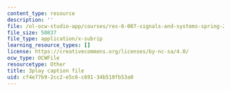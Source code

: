 ```yaml
---
content_type: resource
description: ''
file: /ol-ocw-studio-app/courses/res-6-007-signals-and-systems-spring-2011/cf4e77b92cc2e5c6c69134b510fb53a0_GrnYlDAsmuA.srt
file_size: 50837
file_type: application/x-subrip
learning_resource_types: []
license: https://creativecommons.org/licenses/by-nc-sa/4.0/
ocw_type: OCWFile
resourcetype: Other
title: 3play caption file
uid: cf4e77b9-2cc2-e5c6-c691-34b510fb53a0
---
```

